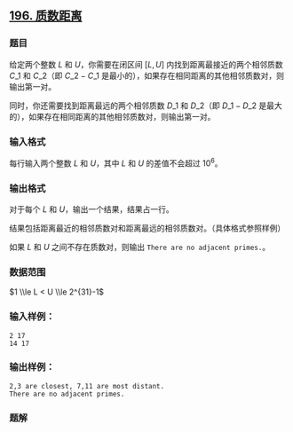 ## [196\. 质数距离](https://www.acwing.com/problem/content/198/)

### 题目

给定两个整数 $L$ 和 $U$，你需要在闭区间 $[L,U]$ 内找到距离最接近的两个相邻质数 $C\_1$ 和 $C\_2$（即 $C\_2-C\_1$ 是最小的），如果存在相同距离的其他相邻质数对，则输出第一对。

同时，你还需要找到距离最远的两个相邻质数 $D\_1$ 和 $D\_2$（即 $D\_1-D\_2$ 是最大的），如果存在相同距离的其他相邻质数对，则输出第一对。

### 输入格式

每行输入两个整数 $L$ 和 $U$，其中 $L$ 和 $U$ 的差值不会超过 $10^6$。

### 输出格式

对于每个 $L$ 和 $U$，输出一个结果，结果占一行。

结果包括距离最近的相邻质数对和距离最远的相邻质数对。（具体格式参照样例）

如果 $L$ 和 $U$ 之间不存在质数对，则输出 `There are no adjacent primes.`。

### 数据范围

$1 \\le L < U \\le 2^{31}-1$

### 输入样例：

```
2 17
14 17
```

### 输出样例：

```
2,3 are closest, 7,11 are most distant.
There are no adjacent primes.
```

### 题解


